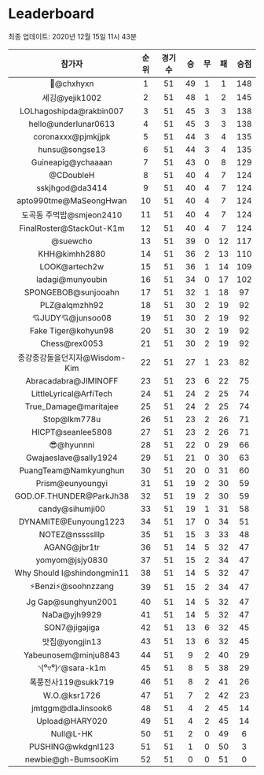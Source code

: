 # Leaderboard
최종 업데이트: 2020년 12월 15일 11시 43분




| 참가자 | 순위 | 경기수 | 승 | 무 | 패 | 승점 |
|:---:|:---:|:---:|:---:|:---:|:---:|:---:|
| 👑@chxhyxn | 1 | 51 | 49 | 1 | 1 | 148 |
| 세깅@yejik1002 | 2 | 51 | 48 | 1 | 2 | 145 |
| LOLhagoshipda@rakbin007 | 3 | 51 | 45 | 3 | 3 | 138 |
| hello@underlunar0613 | 4 | 51 | 45 | 3 | 3 | 138 |
| coronaxxx@pjmkjjpk | 5 | 51 | 44 | 3 | 4 | 135 |
| hunsu@songse13 | 6 | 51 | 44 | 3 | 4 | 135 |
| Guineapig@ychaaaan | 7 | 51 | 43 | 0 | 8 | 129 |
| @CDoubleH | 8 | 51 | 40 | 4 | 7 | 124 |
| sskjhgod@da3414 | 9 | 51 | 40 | 4 | 7 | 124 |
| apto990tme@MaSeongHwan | 10 | 51 | 40 | 4 | 7 | 124 |
| 도곡동 주먹밥@smjeon2410 | 11 | 51 | 40 | 4 | 7 | 124 |
| FinalRoster@StackOut-K1m | 12 | 51 | 40 | 4 | 7 | 124 |
| @suewcho | 13 | 51 | 39 | 0 | 12 | 117 |
| KHH@kimhh2880 | 14 | 51 | 36 | 2 | 13 | 110 |
| LOOK@artech2w | 15 | 51 | 36 | 1 | 14 | 109 |
| ladagi@munyoubin | 16 | 51 | 34 | 0 | 17 | 102 |
| SPONGEBOB@sunjooahn | 17 | 51 | 32 | 1 | 18 | 97 |
| PLZ@alqmzhh92 | 18 | 51 | 30 | 2 | 19 | 92 |
| 💘JUDY💘@junsoo08 | 19 | 51 | 30 | 2 | 19 | 92 |
| Fake Tiger@kohyun98 | 20 | 51 | 30 | 2 | 19 | 92 |
| Chess@rex0053 | 21 | 51 | 30 | 2 | 19 | 92 |
| 종강종강돌을던지자@Wisdom-Kim | 22 | 51 | 27 | 1 | 23 | 82 |
| Abracadabra@JIMINOFF | 23 | 51 | 23 | 6 | 22 | 75 |
| LittleLyrical@ArfiTech | 24 | 51 | 24 | 2 | 25 | 74 |
| True_Damage@maritajee | 25 | 51 | 24 | 2 | 25 | 74 |
| Stop@lkm778u | 26 | 51 | 23 | 2 | 26 | 71 |
| HICPT@seanlee5808 | 27 | 51 | 23 | 2 | 26 | 71 |
| 😎@hyunnni | 28 | 51 | 22 | 0 | 29 | 66 |
| Gwajaeslave@sally1924 | 29 | 51 | 21 | 0 | 30 | 63 |
| PuangTeam@Namkyunghun | 30 | 51 | 20 | 0 | 31 | 60 |
| Prism@eunyoungyi | 31 | 51 | 19 | 2 | 30 | 59 |
| GOD.OF.THUNDER@ParkJh38 | 32 | 51 | 19 | 2 | 30 | 59 |
| candy@sihumji00 | 33 | 51 | 19 | 1 | 31 | 58 |
| DYNAMITE@Eunyoung1223 | 34 | 51 | 17 | 0 | 34 | 51 |
| NOTEZ@nsssslllp | 35 | 51 | 15 | 3 | 33 | 48 |
| AGANG@jbr1tr | 36 | 51 | 14 | 5 | 32 | 47 |
| yomyom@jsjy0830 | 37 | 51 | 15 | 2 | 34 | 47 |
| Why Should I@shindongmin11 | 38 | 51 | 14 | 5 | 32 | 47 |
| ⚡Benzi⚡@soohnzzang | 39 | 51 | 15 | 2 | 34 | 47 |
| Jg Gap@sunghyun2001 | 40 | 51 | 14 | 5 | 32 | 47 |
| NaDa@yjh9929 | 41 | 51 | 14 | 5 | 32 | 47 |
| SON7@jigajiga | 42 | 51 | 13 | 6 | 32 | 45 |
| 맛집@yongjin13 | 43 | 51 | 13 | 6 | 32 | 45 |
| Yabeunosem@minju8843 | 44 | 51 | 9 | 2 | 40 | 29 |
| ◝(⁰▿⁰)◜@sara-k1m | 45 | 51 | 8 | 5 | 38 | 29 |
| 폭풍전사119@sukk719 | 46 | 51 | 8 | 2 | 41 | 26 |
| W.O.@ksr1726 | 47 | 51 | 7 | 2 | 42 | 23 |
| jmtggm@dlaJinsook6 | 48 | 51 | 4 | 2 | 45 | 14 |
| Upload@HARY020 | 49 | 51 | 4 | 2 | 45 | 14 |
| Null@L-HK | 50 | 51 | 2 | 0 | 49 | 6 |
| PUSHING@wkdgnl123 | 51 | 51 | 1 | 0 | 50 | 3 |
| newbie@gh-BumsooKim | 52 | 51 | 0 | 0 | 51 | 0 |